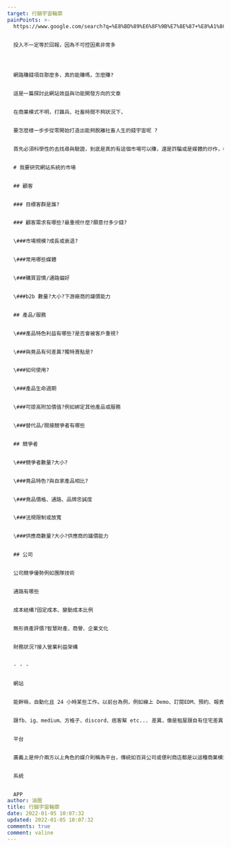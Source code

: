 ```yaml
---
target: 行銷宇宙輪廓
painPoints: >-
  https://www.google.com/search?q=%E8%BD%89%E6%8F%9B%E7%8E%87+%E8%A1%8C%E9%8A%B7%E7%AB%AF&rlz=1C1CHBF_zh-TWTW905TW905&oq=%E8%BD%89%E6%8F%9B%E7%8E%87+%E8%A1%8C%E9%8A%B7%E7%AB%AF&aqs=chrome..69i57.6700j0j7&sourceid=chrome&ie=UTF-8


  投入不一定等於回報，因為不可控因素非常多




  網路賺錢項目那麼多，真的能賺嗎，怎麼賺?


  這是一篇探討此網站效益與功能開發方向的文章


  在商業模式不明，打雜兵、社畜時間不夠狀況下，


  要怎麼樣一步步從零開始打造出能夠脫離社畜人生的錢宇宙呢 ?


  首先必須科學性的去找尋與驗證，到底是真的有這個市場可以賺，還是詐騙或是媒體的炒作，根據定性定量


  # 我要研究網站系統的市場


  ## 顧客


  ### 目標客群是誰?


  ### 顧客需求有哪些?最重視什麼?願意付多少錢?


  \###市場規模?成長或衰退?


  \###常用哪些媒體


  \###購買習慣/通路偏好


  \###b2b 數量?大小?下游廠商的議價能力


  ## 產品/服務


  \###產品特色利益有哪些?是否會被客戶重視?


  \###與竟品有何差異?獨特賣點是?


  \###如何使用?


  \###產品生命週期


  \###可提高附加價值?例如綁定其他產品或服務


  \###替代品/間接競爭者有哪些


  ## 競爭者


  \###競爭者數量?大小?


  \###竟品特色?與自家產品相比?


  \###竟品價格、通路、品牌忠誠度


  \###法規限制或放寬


  \###供應商數量?大小?供應商的議價能力


  ## 公司


  公司競爭優勢例如團隊技術


  通路有哪些


  成本結構?固定成本、變動成本比例


  無形資產評價?智慧財產、商譽、企業文化


  財務狀況?接入營業利益架構


  - - -


  網站


  能幹嘛，自動化且 24 小時某些工作。以前台為例，例如線上 Demo、訂閱EDM、預約、報表、fb、line客戶服務 FAQ、分享文章鞏固社群、全球化(中英)、購物車、聯盟行銷、WebPOS...


  跟fb、ig、medium、方格子、discord、痞客幫 etc... 差異，像是租屋跟自有住宅差異，噗浪、無名小站其實大站也有機會倒而現在紅利破碎化，不是要不要的問題而是全都要，但專注於某些容易拿到好得到社群紅利的


  平台


  廣義上是仲介兩方以上角色的媒介則稱為平台，傳統如百貨公司或便利商店都是以這種商業模式利基，百貨公司招攬各種商店，而便利商店則招攬各種產品，


  系統


  APP
author: 油圈
title: 行銷宇宙輪廓
date: 2022-01-05 10:07:32
updated: 2022-01-05 10:07:32
comments: true
comment: valine
---
```

